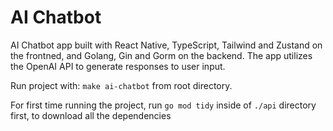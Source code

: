 # AI Chatbot

AI Chatbot app built with React Native, TypeScript, Tailwind and Zustand on the frontned, and Golang, Gin and Gorm on the backend.
The app utilizes the OpenAI API to generate responses to user input.

Run project with: `make ai-chatbot` from root directory.

For first time running the project, run `go mod tidy` inside of `./api` directory first, to download all the dependencies